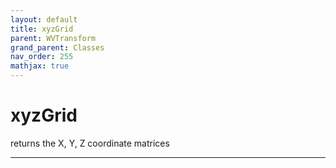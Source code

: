 ```yaml
---
layout: default
title: xyzGrid
parent: WVTransform
grand_parent: Classes
nav_order: 255
mathjax: true
---
```


#  xyzGrid

returns the X, Y, Z coordinate matrices


---

